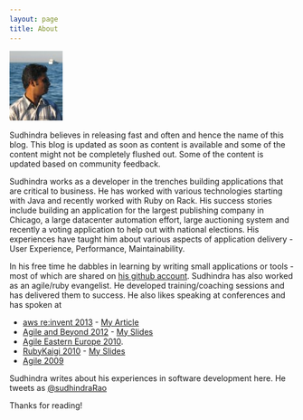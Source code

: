 ```yaml
---
layout: page
title: About
---
```


<p><img class="avatar" src="/images/me.png" alt="Sudhindra Rao" /></p>

Sudhindra believes in releasing fast and often and hence the name of this blog. This blog is updated as soon as content is available and some of the content might not be completely flushed out. Some of the content is updated based on community feedback.

Sudhindra works as a developer in the trenches building applications that are critical to business. He has worked with various technologies starting with Java and recently worked with Ruby on Rack.
His success stories include building an application for the largest publishing company in Chicago, a large datacenter automation effort, large auctioning system and recently a voting application to help out with national elections. His experiences have taught him about various aspects of application delivery - User Experience, Performance, Maintainability.

In his free time he dabbles in learning by writing small applications or tools - most of which are shared on [his github account](http://github.com/betarelease).
Sudhindra has also worked as an agile/ruby evangelist. He developed training/coaching sessions and has delivered them to success. He also likes speaking at conferences and has spoken at

- [aws re:invent 2013](http://blogs.aws.amazon.com/application-management/post/TxZ8FZHFP6EYOQ/AWS-re-Invent-2013-Sessions-Now-Available) - [My Article](http://www.thoughtworks.com/insights/blog/ebdeployer-automate-your-deployments-aws-elastic-beanstalk)
- [Agile and Beyond 2012](http://agileandbeyond.org) - [My Slides](http://betarelease.github.io/build_feedback/slides.html)
- [Agile Eastern Europe 2010](http://agileee.org).
- [RubyKaigi 2010](http://rubykaigi.org) - [My Slides](http://betarelease.github.io/images/rocking_the_enterprise.ppt)
- [Agile 2009](http://agileconf.com)

Sudhindra writes about his experiences in software development here.
He tweets as [@sudhindraRao](http://twitter.com/sudhindraRao)

Thanks for reading!
